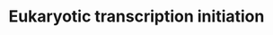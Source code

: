 ---
annotations:
- type: Pathway Ontology
  value: transcription pathway
authors:
- MaintBot
- Thomas
- Christine Chichester
- Eweitz
description: 'In eukaryotes, RNA polymerase, and therefore the initiation of transcription,
  requires the presence of a core promoter sequence in the DNA. RNA polymerase is
  able to bind to core promoters in the presence of various specific transcription
  factors. The most common type of core promoter in eukaryotes is a short DNA sequence
  known as a TATA box. The TATA box, as a core promoter, is the binding site for a
  transcription factor known as TATA binding protein (TBP), which is itself a subunit
  of another transcription factor, called Transcription Factor II D (TFIID). After
  TFIID binds to the TATA box via the TBP, five more transcription factors and RNA
  polymerase combine around the TATA box in a series of stages to form a preinitiation
  complex. One transcription factor, DNA helicase, has helicase activity and so is
  involved in the separating of opposing strands of double-stranded DNA to provide
  access to a single-stranded DNA template. However, only a low, or basal, rate of
  transcription is driven by the preinitiation complex alone. Other proteins known
  as activators and repressors, along with any associated coactivators or corepressors,
  are responsible for modulating transcription rate.  Source: [[wikipedia:Transcription_(genetics)|Wikipedia]]'
last-edited: 2021-05-21
organisms:
- Canis familiaris
redirect_from:
- /index.php/Pathway:WP1182
- /instance/WP1182
schema-jsonld:
- '@context': https://schema.org/
  '@id': https://wikipathways.github.io/pathways/WP1182.html
  '@type': Dataset
  creator:
    '@type': Organization
    name: WikiPathways
  description: 'In eukaryotes, RNA polymerase, and therefore the initiation of transcription,
    requires the presence of a core promoter sequence in the DNA. RNA polymerase is
    able to bind to core promoters in the presence of various specific transcription
    factors. The most common type of core promoter in eukaryotes is a short DNA sequence
    known as a TATA box. The TATA box, as a core promoter, is the binding site for
    a transcription factor known as TATA binding protein (TBP), which is itself a
    subunit of another transcription factor, called Transcription Factor II D (TFIID).
    After TFIID binds to the TATA box via the TBP, five more transcription factors
    and RNA polymerase combine around the TATA box in a series of stages to form a
    preinitiation complex. One transcription factor, DNA helicase, has helicase activity
    and so is involved in the separating of opposing strands of double-stranded DNA
    to provide access to a single-stranded DNA template. However, only a low, or basal,
    rate of transcription is driven by the preinitiation complex alone. Other proteins
    known as activators and repressors, along with any associated coactivators or
    corepressors, are responsible for modulating transcription rate.  Source: [[wikipedia:Transcription_(genetics)|Wikipedia]]'
  keywords:
  - LOC100686835
  - TAF13
  - TAF6
  - POLR3K
  - POLR2F
  - POLR2B
  - GTF2F2
  - TAF9
  - POLR1A
  - TAF12
  - POLR2E
  - GTF2H2
  - LOC100856457
  - POLR1E
  - TAF7
  - POLR2I
  - LOC100856298
  - ERCC3
  - LOC100688583
  - CCNH
  - POLR2A
  - ILK
  - POLR2C
  - POLR1D
  - POLR2G
  - LOC100855770
  - GTF2H3
  - MNAT1
  - TBP
  - POLR3E
  - POLR2H
  - GTF2B
  - TAF5
  - ERCC2
  - GTF2A2
  - CDK7
  - GTF2H1
  - POLR3H
  - LOC100856712
  - POLR3B
  - GTF2E1
  license: CC0
  name: Eukaryotic transcription initiation
seo: CreativeWork
title: Eukaryotic transcription initiation
wpid: WP1182
---